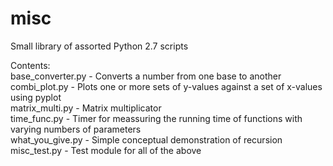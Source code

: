 # misc
Small library of assorted Python 2.7 scripts  
  
Contents:  
base_converter.py - Converts a number from one base to another  
combi_plot.py - Plots one or more sets of y-values against a set of x-values using pyplot  
matrix_multi.py - Matrix multiplicator  
time_func.py - Timer for meassuring the running time of functions with varying numbers of parameters  
what_you_give.py - Simple conceptual demonstration of recursion  
misc_test.py - Test module for all of the above

